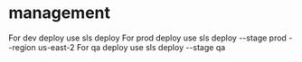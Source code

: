 # management

For dev deploy use sls deploy
For prod deploy use sls deploy --stage prod --region us-east-2
For qa deploy use sls deploy --stage qa